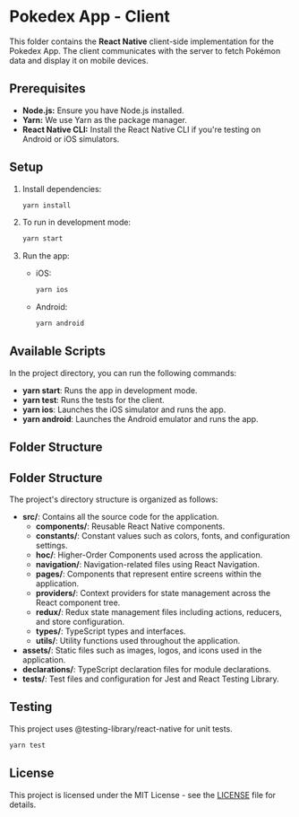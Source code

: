 
# Pokedex App - Client

This folder contains the **React Native** client-side implementation for the Pokedex App. The client communicates with the server to fetch Pokémon data and display it on mobile devices.

## Prerequisites

- **Node.js:** Ensure you have Node.js installed.
- **Yarn:** We use Yarn as the package manager.
- **React Native CLI:** Install the React Native CLI if you're testing on Android or iOS simulators.

## Setup

1. Install dependencies:

   ```bash
   yarn install
   ```

2. To run in development mode:

   ```bash
   yarn start
   ```

3. Run the app:

   - iOS:

     ```bash
     yarn ios
     ```

   - Android:

     ```bash
     yarn android
     ```


## Available Scripts

In the project directory, you can run the following commands:

- **yarn start**: Runs the app in development mode.
- **yarn test**: Runs the tests for the client.
- **yarn ios**: Launches the iOS simulator and runs the app.
- **yarn android**: Launches the Android emulator and runs the app.

## Folder Structure

## Folder Structure

The project's directory structure is organized as follows:

- **src/**: Contains all the source code for the application.
  - **components/**: Reusable React Native components.
  - **constants/**: Constant values such as colors, fonts, and configuration settings.
  - **hoc/**: Higher-Order Components used across the application.
  - **navigation/**: Navigation-related files using React Navigation.
  - **pages/**: Components that represent entire screens within the application.
  - **providers/**: Context providers for state management across the React component tree.
  - **redux/**: Redux state management files including actions, reducers, and store configuration.
  - **types/**: TypeScript types and interfaces.
  - **utils/**: Utility functions used throughout the application.
- **assets/**: Static files such as images, logos, and icons used in the application.
- **declarations/**: TypeScript declaration files for module declarations.
- **tests/**: Test files and configuration for Jest and React Testing Library.


## Testing

This project uses @testing-library/react-native for unit tests.

```bash
yarn test
```

## License

This project is licensed under the MIT License - see the [LICENSE](../LICENSE) file for details.
